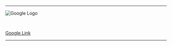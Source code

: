 
<hr>

![Google Logo](https://www.google.com/images/branding/googlelogo/2x/googlelogo_color_160x56dp.png)

<br>

[Google Link](https://www.google.com/?client=safari)

<hr>

